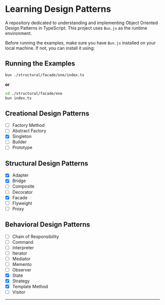 # Learning Design Patterns

A repository dedicated to understanding and implementing Object Oriented Design Patterns in TypeScript. This project uses `Bun.js` as the runtime environment.

Before running the examples, make sure you have `Bun.js` installed on your local machine. If not, you can install it using:

## Running the Examples

```bash
bun ./structural/facade/one/index.ts
```

**or**

```bash
cd ./structural/facade/one
bun index.ts
```

## Creational Design Patterns

- [ ] Factory Method
- [ ] Abstract Factory
- [x] Singleton
- [ ] Builder
- [ ] Prototype

## Structural Design Patterns

- [x] Adapter
- [x] Bridge
- [ ] Composite
- [ ] Decorator
- [x] Facade
- [ ] Flyweight
- [ ] Proxy

## Behavioral Design Patterns

- [ ] Chain of Responsibility
- [ ] Command
- [ ] Interpreter
- [ ] Iterator
- [ ] Mediator
- [ ] Memento
- [ ] Observer
- [x] State
- [x] Strategy
- [x] Template Method
- [ ] Visitor

---
